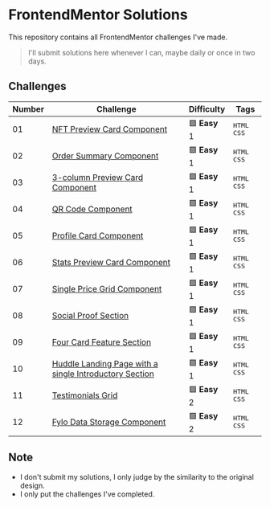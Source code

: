 # FrontendMentor Solutions

This repository contains all FrontendMentor challenges I've made.

> I'll submit solutions here whenever I can, maybe daily or once in two days.

## Challenges

| Number | Challenge | Difficulty | Tags |
| ------ | --------- | ---------- | ---- |
| 01 | [NFT Preview Card Component](nft-preview-card-component) | 🟩 **Easy** 1 | <kbd>HTML</kbd> <kbd>CSS</kbd> |
| 02 | [Order Summary Component](order-summary-component) | 🟩 **Easy** 1 | <kbd>HTML</kbd> <kbd>CSS</kbd> |
| 03 | [3-column Preview Card Component](3-column-preview-card-component) | 🟩 **Easy** 1 | <kbd>HTML</kbd> <kbd>CSS</kbd> |
| 04 | [QR Code Component](qr-code-component) | 🟩 **Easy** 1 | <kbd>HTML</kbd> <kbd>CSS</kbd> |
| 05 | [Profile Card Component](profile-card-component) | 🟩 **Easy** 1 | <kbd>HTML</kbd> <kbd>CSS</kbd> |
| 06 | [Stats Preview Card Component](stats-preview-card-component) | 🟩 **Easy** 1 | <kbd>HTML</kbd> <kbd>CSS</kbd> |
| 07 | [Single Price Grid Component](single-price-grid-component) | 🟩 **Easy** 1 | <kbd>HTML</kbd> <kbd>CSS</kbd> |
| 08 | [Social Proof Section](social-proof-section) | 🟩 **Easy** 1 | <kbd>HTML</kbd> <kbd>CSS</kbd> |
| 09 | [Four Card Feature Section](four-card-feature-section) | 🟩 **Easy** 1 | <kbd>HTML</kbd> <kbd>CSS</kbd> |
| 10 | [Huddle Landing Page with a single Introductory Section](huddle-landing-page-with-a-single-introductory-section) | 🟩 **Easy** 1 | <kbd>HTML</kbd> <kbd>CSS</kbd> |
| 11 | [Testimonials Grid](testimonials-grid) | 🟩 **Easy** 2 | <kbd>HTML</kbd> <kbd>CSS</kbd> |
| 12 | [Fylo Data Storage Component](fylo-data-storage-component) | 🟩 **Easy** 2 | <kbd>HTML</kbd> <kbd>CSS</kbd> |


## Note
- I don't submit my solutions, I only judge by the similarity to the original design.
- I only put the challenges I've completed.
